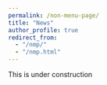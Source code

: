 ```yaml
---
permalink: /non-menu-page/
title: "News"
author_profile: true
redirect_from: 
  - "/nmp/"
  - "/nmp.html"
---
```


This is under construction
